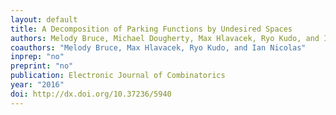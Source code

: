 ```yaml
---
layout: default
title: A Decomposition of Parking Functions by Undesired Spaces
authors: Melody Bruce, Michael Dougherty, Max Hlavacek, Ryo Kudo, and Ian Nicolas
coauthors: "Melody Bruce, Max Hlavacek, Ryo Kudo, and Ian Nicolas"
inprep: "no"
preprint: "no"
publication: Electronic Journal of Combinatorics
year: "2016"
doi: http://dx.doi.org/10.37236/5940
---
```

